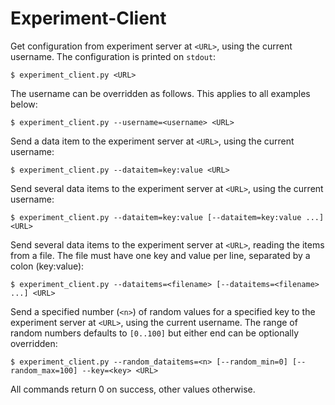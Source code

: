 # Experiment-Client

Get configuration from experiment server at `<URL>`, using the current username. The configuration is printed on `stdout`:

    $ experiment_client.py <URL>
    
The username can be overridden as follows. This applies to all examples below:

    $ experiment_client.py --username=<username> <URL>

Send a data item to the experiment server at `<URL>`, using the current username:

    $ experiment_client.py --dataitem=key:value <URL>

Send several data items to the experiment server at `<URL>`, using the current username:

    $ experiment_client.py --dataitem=key:value [--dataitem=key:value ...] <URL>

Send several data items to the experiment server at `<URL>`, reading the items from a file. The file must have one key and value per line, separated by a colon (key:value):

    $ experiment_client.py --dataitems=<filename> [--dataitems=<filename> ...] <URL>

Send a specified number (`<n>`) of random values for a specified key to the experiment server at `<URL>`, using the current username. The range of random numbers defaults to `[0..100]` but either end can be optionally overridden:

    $ experiment_client.py --random_dataitems=<n> [--random_min=0] [--random_max=100] --key=<key> <URL>

All commands return 0 on success, other values otherwise.
